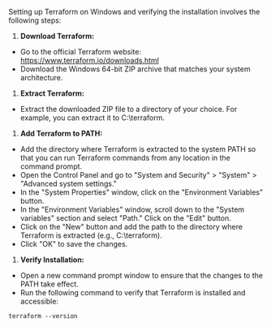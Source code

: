 Setting up Terraform on Windows and verifying the installation involves the following steps:

1.  **Download Terraform:**

   * Go to the official Terraform website: https://www.terraform.io/downloads.html
   * Download the Windows 64-bit ZIP archive that matches your system architecture.
1.  **Extract Terraform:**

   * Extract the downloaded ZIP file to a directory of your choice. For example, you can extract it to C:\terraform.
1.  **Add Terraform to PATH:**

   * Add the directory where Terraform is extracted to the system PATH so that you can run Terraform commands from any location in the command prompt.
   * Open the Control Panel and go to "System and Security" > "System" > "Advanced system settings."
   * In the "System Properties" window, click on the "Environment Variables" button.
   * In the "Environment Variables" window, scroll down to the "System variables" section and select "Path." Click on the "Edit" button.
   * Click on the "New" button and add the path to the directory where Terraform is extracted (e.g., C:\terraform).
   * Click "OK" to save the changes.
1.  **Verify Installation:**

   * Open a new command prompt window to ensure that the changes to the PATH take effect.
   * Run the following command to verify that Terraform is installed and accessible:
```
terraform --version
```
